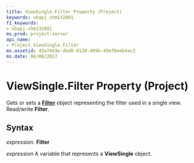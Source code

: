 ```yaml
---
title: ViewSingle.Filter Property (Project)
keywords: vbapj.chm132801
f1_keywords:
- vbapj.chm132801
ms.prod: project-server
api_name:
- Project.ViewSingle.Filter
ms.assetid: 43a7443e-dbd8-8139-499b-49af0eeb4ac2
ms.date: 06/08/2017
---
```



# ViewSingle.Filter Property (Project)

Gets or sets a **[Filter](filter-object-project.md)** object representing the filter used in a single view. Read/write **Filter**.


## Syntax

 _expression_. **Filter**

 _expression_ A variable that represents a **ViewSingle** object.


